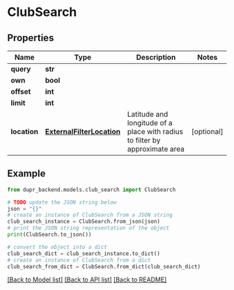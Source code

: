 # ClubSearch


## Properties

Name | Type | Description | Notes
------------ | ------------- | ------------- | -------------
**query** | **str** |  | 
**own** | **bool** |  | 
**offset** | **int** |  | 
**limit** | **int** |  | 
**location** | [**ExternalFilterLocation**](ExternalFilterLocation.md) | Latitude and longitude of a place with radius to filter by approximate area | [optional] 

## Example

```python
from dupr_backend.models.club_search import ClubSearch

# TODO update the JSON string below
json = "{}"
# create an instance of ClubSearch from a JSON string
club_search_instance = ClubSearch.from_json(json)
# print the JSON string representation of the object
print(ClubSearch.to_json())

# convert the object into a dict
club_search_dict = club_search_instance.to_dict()
# create an instance of ClubSearch from a dict
club_search_from_dict = ClubSearch.from_dict(club_search_dict)
```
[[Back to Model list]](../README.md#documentation-for-models) [[Back to API list]](../README.md#documentation-for-api-endpoints) [[Back to README]](../README.md)


